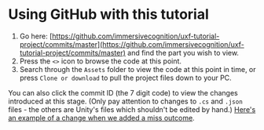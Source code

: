 # Using GitHub with this tutorial

1. Go here: [https://github.com/immersivecognition/uxf-tutorial-project/commits/master](https://github.com/immersivecognition/uxf-tutorial-project/commits/master) and find the part you wish to view.
2. Press the `<>` icon to browse the code at this point.
3. Search through the `Assets` folder to view the code at this point in time, or press `Clone or download` to pull the project files down to your PC.

You can also click the commit ID (the 7 digit code) to view the changes introduced at this stage. (Only pay attention to changes to `.cs` and `.json` files - the others are Unity's files which shouldn't be edited by hand.) [Here's an example of a change when we added a miss outcome](https://github.com/immersivecognition/uxf-tutorial-project/commit/fc676892bbc98d5f40ac0f9ef17ab7c4079ea243#diff-6745d3941a6f5d4b9d0a4824b30197b3).   
